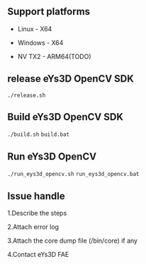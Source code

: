## Support platforms
* Linux - X64
* Windows - X64

* NV TX2 - ARM64(TODO)

## release eYs3D OpenCV SDK
`./release.sh`

## Build eYs3D OpenCV SDK
`./build.sh` 
`build.bat` 

## Run eYs3D OpenCV
`./run_eys3d_opencv.sh`
`run_eys3d_opencv.bat`

## Issue handle
1.Describe the steps

2.Attach error log

3.Attach the core dump file (/bin/core) if any

4.Contact eYs3D FAE



